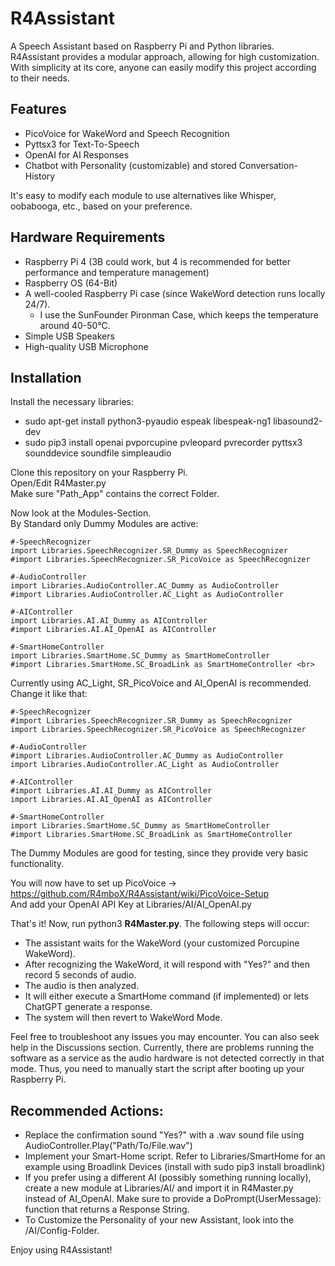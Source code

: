 # R4Assistant
A Speech Assistant based on Raspberry Pi and Python libraries. R4Assistant provides a modular approach, allowing for high customization. With simplicity at its core, anyone can easily modify this project according to their needs.<br>

## Features
* PicoVoice for WakeWord and Speech Recognition
* Pyttsx3 for Text-To-Speech
* OpenAI for AI Responses
* Chatbot with Personality (customizable) and stored Conversation-History <br>

It's easy to modify each module to use alternatives like Whisper, oobabooga, etc., based on your preference.

## Hardware Requirements
* Raspberry Pi 4 (3B could work, but 4 is recommended for better performance and temperature management)
* Raspberry OS (64-Bit)
* A well-cooled Raspberry Pi case (since WakeWord detection runs locally 24/7).
  - I use the SunFounder Pironman Case, which keeps the temperature around 40-50°C.
* Simple USB Speakers
* High-quality USB Microphone

## Installation
Install the necessary libraries:
* sudo apt-get install python3-pyaudio espeak libespeak-ng1 libasound2-dev
* sudo pip3 install openai pvporcupine pvleopard pvrecorder pyttsx3 sounddevice soundfile simpleaudio <br>

Clone this repository on your Raspberry Pi.<br>
Open/Edit R4Master.py <br>
Make sure "Path_App" contains the correct Folder. <br>

Now look at the Modules-Section. <br>
By Standard only Dummy Modules are active: <br>
```
#-SpeechRecognizer
import Libraries.SpeechRecognizer.SR_Dummy as SpeechRecognizer
#import Libraries.SpeechRecognizer.SR_PicoVoice as SpeechRecognizer

#-AudioController
import Libraries.AudioController.AC_Dummy as AudioController
#import Libraries.AudioController.AC_Light as AudioController

#-AIController
import Libraries.AI.AI_Dummy as AIController
#import Libraries.AI.AI_OpenAI as AIController

#-SmartHomeController
import Libraries.SmartHome.SC_Dummy as SmartHomeController
#import Libraries.SmartHome.SC_BroadLink as SmartHomeController <br>
```

Currently using AC_Light, SR_PicoVoice and AI_OpenAI is recommended. <br>
Change it like that:

```
#-SpeechRecognizer
#import Libraries.SpeechRecognizer.SR_Dummy as SpeechRecognizer
import Libraries.SpeechRecognizer.SR_PicoVoice as SpeechRecognizer

#-AudioController
#import Libraries.AudioController.AC_Dummy as AudioController
import Libraries.AudioController.AC_Light as AudioController

#-AIController
#import Libraries.AI.AI_Dummy as AIController
import Libraries.AI.AI_OpenAI as AIController

#-SmartHomeController
import Libraries.SmartHome.SC_Dummy as SmartHomeController
#import Libraries.SmartHome.SC_BroadLink as SmartHomeController
```

The Dummy Modules are good for testing, since they provide very basic functionality. <br>

You will now have to set up PicoVoice -> https://github.com/R4mboX/R4Assistant/wiki/PicoVoice-Setup <br>
And add your OpenAI API Key at Libraries/AI/AI_OpenAI.py <br>

That's it! Now, run python3 **R4Master.py**. The following steps will occur: <br>

* The assistant waits for the WakeWord (your customized Porcupine WakeWord).
* After recognizing the WakeWord, it will respond with "Yes?" and then record 5 seconds of audio.
* The audio is then analyzed.
* It will either execute a SmartHome command (if implemented) or lets ChatGPT generate a response.
* The system will then revert to WakeWord Mode. <br>

Feel free to troubleshoot any issues you may encounter. You can also seek help in the Discussions section. Currently, there are problems running the software as a service as the audio hardware is not detected correctly in that mode. Thus, you need to manually start the script after booting up your Raspberry Pi.<br>

## Recommended Actions:
* Replace the confirmation sound "Yes?" with a .wav sound file using AudioController.Play("Path/To/File.wav")
* Implement your Smart-Home script. Refer to Libraries/SmartHome for an example using Broadlink Devices (install with sudo pip3 install broadlink)
* If you prefer using a different AI (possibly something running locally), create a new module at Libraries/AI/ and import it in R4Master.py instead of AI_OpenAI. Make sure to provide a DoPrompt(UserMessage): function that returns a Response String.
* To Customize the Personality of your new Assistant, look into the /AI/Config-Folder.<br>

Enjoy using R4Assistant!
